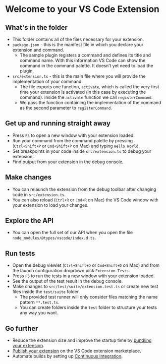# Welcome to your VS Code Extension

## What's in the folder

- This folder contains all of the files necessary for your extension.
- `package.json` - this is the manifest file in which you declare your extension and command.
  - The sample plugin registers a command and defines its title and command name. With this information VS Code can show the command in the command palette. It doesn’t yet need to load the plugin.
- `src/extension.ts` - this is the main file where you will provide the implementation of your command.
  - The file exports one function, `activate`, which is called the very first time your extension is activated (in this case by executing the command). Inside the `activate` function we call `registerCommand`.
  - We pass the function containing the implementation of the command as the second parameter to `registerCommand`.

## Get up and running straight away

- Press `F5` to open a new window with your extension loaded.
- Run your command from the command palette by pressing (`Ctrl+Shift+P` or `Cmd+Shift+P` on Mac) and typing `Hello World`.
- Set breakpoints in your code inside `src/extension.ts` to debug your extension.
- Find output from your extension in the debug console.

## Make changes

- You can relaunch the extension from the debug toolbar after changing code in `src/extension.ts`.
- You can also reload (`Ctrl+R` or `Cmd+R` on Mac) the VS Code window with your extension to load your changes.

## Explore the API

- You can open the full set of our API when you open the file `node_modules/@types/vscode/index.d.ts`.

## Run tests

- Open the debug viewlet (`Ctrl+Shift+D` or `Cmd+Shift+D` on Mac) and from the launch configuration dropdown pick `Extension Tests`.
- Press `F5` to run the tests in a new window with your extension loaded.
- See the output of the test result in the debug console.
- Make changes to `src/test/suite/extension.test.ts` or create new test files inside the `test/suite` folder.
  - The provided test runner will only consider files matching the name pattern `**.test.ts`.
  - You can create folders inside the `test` folder to structure your tests any way you want.

## Go further

- Reduce the extension size and improve the startup time by [bundling your extension](https://code.visualstudio.com/api/working-with-extensions/bundling-extension).
- [Publish your extension](https://code.visualstudio.com/api/working-with-extensions/publishing-extension) on the VS Code extension marketplace.
- Automate builds by setting up [Continuous Integration](https://code.visualstudio.com/api/working-with-extensions/continuous-integration).
